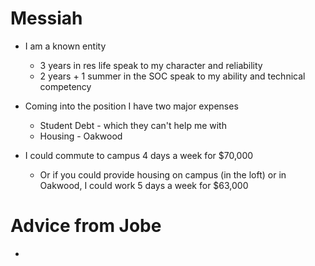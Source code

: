 # Messiah
- I am a known entity
	- 3 years in res life speak to my character and reliability 
	- 2 years + 1 summer in the SOC speak to my ability and technical competency

- Coming into the position I have two major expenses 
	- Student Debt - which they can't help me with
	- Housing - Oakwood 

- I could commute to campus 4 days a week for $70,000
	- Or if you could provide housing on campus (in the loft) or in Oakwood, I could work 5 days a week for $63,000

# Advice from Jobe
- 